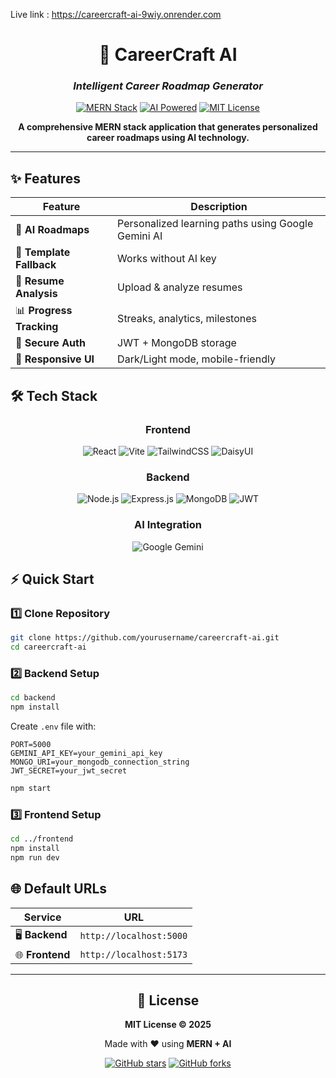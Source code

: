 Live link : https://careercraft-ai-9wiy.onrender.com
<div align="center">

# 🚀 CareerCraft AI
### *Intelligent Career Roadmap Generator*

[![MERN Stack](https://img.shields.io/badge/MERN-Stack-61DAFB?style=for-the-badge&logo=react&logoColor=white)](https://reactjs.org/)
[![AI Powered](https://img.shields.io/badge/AI-Powered-FF6B6B?style=for-the-badge&logo=google&logoColor=white)](https://ai.google.dev/)
[![MIT License](https://img.shields.io/badge/License-MIT-green.svg?style=for-the-badge)](https://choosealicense.com/licenses/mit/)

**A comprehensive MERN stack application that generates personalized career roadmaps using AI technology.**

---

</div>

## ✨ Features

| Feature | Description |
|---------|-------------|
| 🤖 **AI Roadmaps** | Personalized learning paths using Google Gemini AI |
| 🔄 **Template Fallback** | Works without AI key |
| 📄 **Resume Analysis** | Upload & analyze resumes |
| 📊 **Progress Tracking** | Streaks, analytics, milestones |
| 🔐 **Secure Auth** | JWT + MongoDB storage |
| 🎨 **Responsive UI** | Dark/Light mode, mobile-friendly |

## 🛠️ Tech Stack

<div align="center">

### Frontend
![React](https://img.shields.io/badge/React_19-20232A?style=for-the-badge&logo=react&logoColor=61DAFB)
![Vite](https://img.shields.io/badge/Vite-646CFF?style=for-the-badge&logo=vite&logoColor=white)
![TailwindCSS](https://img.shields.io/badge/Tailwind_CSS-38B2AC?style=for-the-badge&logo=tailwind-css&logoColor=white)
![DaisyUI](https://img.shields.io/badge/DaisyUI-5A0EF8?style=for-the-badge&logo=daisyui&logoColor=white)

### Backend
![Node.js](https://img.shields.io/badge/Node.js-43853D?style=for-the-badge&logo=node.js&logoColor=white)
![Express.js](https://img.shields.io/badge/Express.js-404D59?style=for-the-badge)
![MongoDB](https://img.shields.io/badge/MongoDB-4EA94B?style=for-the-badge&logo=mongodb&logoColor=white)
![JWT](https://img.shields.io/badge/JWT-black?style=for-the-badge&logo=JSON%20web%20tokens)

### AI Integration
![Google Gemini](https://img.shields.io/badge/Google_Gemini-4285F4?style=for-the-badge&logo=google&logoColor=white)

</div>

## ⚡ Quick Start

### 1️⃣ Clone Repository
```bash
git clone https://github.com/yourusername/careercraft-ai.git
cd careercraft-ai
```

### 2️⃣ Backend Setup
```bash
cd backend
npm install
```

Create `.env` file with:
```env
PORT=5000
GEMINI_API_KEY=your_gemini_api_key
MONGO_URI=your_mongodb_connection_string
JWT_SECRET=your_jwt_secret
```

```bash
npm start
```

### 3️⃣ Frontend Setup
```bash
cd ../frontend
npm install
npm run dev
```

## 🌐 Default URLs

| Service | URL |
|---------|-----|
| 🖥️ **Backend** | `http://localhost:5000` |
| 🌐 **Frontend** | `http://localhost:5173` |

---

<div align="center">

## 📜 License

**MIT License © 2025**

Made with ❤️ using **MERN + AI**

[![GitHub stars](https://img.shields.io/github/stars/yourusername/careercraft-ai?style=social)](https://github.com/yourusername/careercraft-ai)
[![GitHub forks](https://img.shields.io/github/forks/yourusername/careercraft-ai?style=social)](https://github.com/yourusername/careercraft-ai)

</div>

